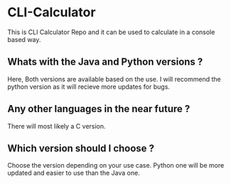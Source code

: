 # CLI-Calculator

This is CLI Calculator Repo and it can be used to calculate in a console based way.

## Whats with the Java and Python versions ?
Here, Both versions are available based on the use.
I will recommend the python version as it will recieve more updates for bugs.

## Any other languages in the near future ?

There will most likely a C version.

## Which version should I choose ?

Choose the version depending on your use case.
Python one will be more updated and easier to use 
than the Java one.
